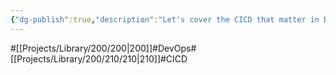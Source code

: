 ```yaml
---
{"dg-publish":true,"description":"Let's cover the CICD that matter in DevOps. Does CI matter? Does CD matter? Actually, I think the most important thing is the C. Is it Continuos. In my opinion, this sustainability is missed in many cases.","permalink":"/projects/library/200/210/210/","dgPassFrontmatter":true,"noteIcon":"0","created":"2024-02-05T12:35:22.267+09:00","updated":"2024-06-20T02:18:05.396+09:00"}
---
```


#[[Projects/Library/200/200\|200]]#DevOps#[[Projects/Library/200/210/210\|210]]#CICD

